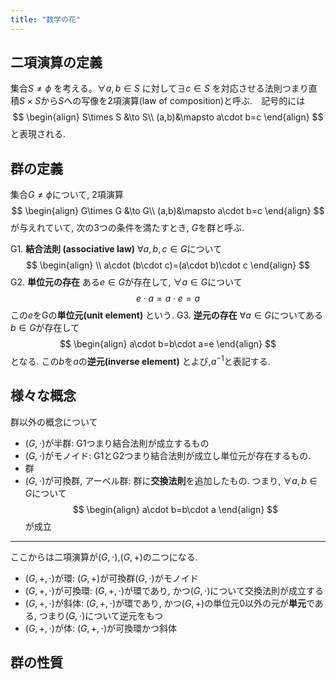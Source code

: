 ```yaml
---
title: "数学の花"
---
```

## 二項演算の定義
集合$S\neq \phi$ を考える。$\forall a,b\in S$ に対して$\exists c \in S$ を対応させる法則つまり直積$S\times S$から$S$への写像を2項演算(law of composition)と呼ぶ.　記号的には
$$
\begin{align}
S\times S &\to S\\
(a,b)&\mapsto a\cdot b=c
\end{align}
$$
と表現される. 
## 群の定義
集合$G\neq \phi$について, 2項演算
$$
\begin{align}
G\times G &\to G\\
(a,b)&\mapsto a\cdot b=c
\end{align}
$$
が与えれていて, 次の3つの条件を満たすとき, $G$を群と呼ぶ.

G1. **結合法則 (associative law)** $\forall a,b,c \in G$について
$$
\begin{align}  \\
a\cdot (b\cdot c)=(a\cdot b)\cdot c
\end{align}
$$
G2. **単位元の存在** ある$e\in G$が存在して, $\forall a\in G$について
$$
e\cdot a=a\cdot e=a
$$
この$e$をGの**単位元(unit element)** という.
G3. **逆元の存在** $\forall a\in G$についてある$b\in G$が存在して
$$
\begin{align}
a\cdot b=b\cdot a=e
\end{align}
$$
となる. この$b$を$a$の**逆元(inverse element)** とよび,$a^{-1}$と表記する.
## 様々な概念
群以外の概念について
- $(G,\cdot)$が半群: G1つまり結合法則が成立するもの
- $(G,\cdot)$がモノイド: G1とG2つまり結合法則が成立し単位元が存在するもの. 
- 群
- $(G,\cdot)$が可換群, アーベル群: 群に**交換法則**を追加したもの. つまり, $\forall a,b\in G$について
$$
\begin{align}
a\cdot b=b\cdot a
\end{align}
$$
が成立

--- 
ここからは二項演算が$(G,\cdot)$,$(G,+)$の二つになる.　

- $(G,+,\cdot)$が環: $(G,+)$が可換群$(G,\cdot)$がモノイド
- $(G,+,\cdot)$が可換環: $(G,+,\cdot)$が環であり, かつ$(G,\cdot)$について交換法則が成立する
- $(G,+,\cdot)$が斜体: $(G,+,\cdot)$が環であり, かつ$(G,+)$の単位元$0$以外の元が**単元**である, つまり$(G,\cdot)$について逆元をもつ
- $(G,+,\cdot)$が体: $(G,+,\cdot)$が可換環かつ斜体
## 群の性質
